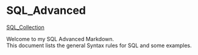 # SQL_Advanced
[SQL_Collection](https://github.com/cshglobal99/SQL_Collection/blob/main/INTRODUCTION.md)

Welcome to my SQL Advanced Markdown.  
This document lists the general Syntax rules for SQL and some examples.
